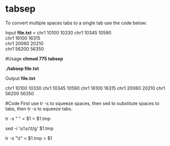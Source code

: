 # tabsep

To convert multiple spaces tabs to a single tab use the code below:

Input **file.txt**
<
chr1       10100           10330 
chr1     10345    10590         
chr1    16100       16315      
chr1    20060      20210   
chr1      56200   56350   
>
#Usage 
**chmod 775 tabsep** 

**./tabsep file.txt**

Output **file.txt**

chr1    10100   10330
chr1    10345   10590
chr1    16100   16315
chr1    20060   20210
chr1    56200   56350


#Code
First use tr -s to squeeze spaces, then sed to substitute spaces to tabs, then tr -s to squeeze tabs.

tr -s " " < $1 > $1.tmp

sed -i 's/\s/\t/g' $1.tmp

tr -s "\t" < $1.tmp > $1


